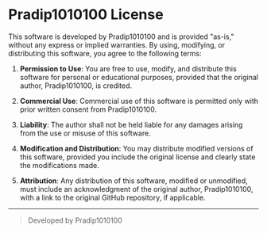 # Pradip1010100 License

This software is developed by Pradip1010100 and is provided "as-is," without any express or implied warranties. By using, modifying, or distributing this software, you agree to the following terms:

1. **Permission to Use**: You are free to use, modify, and distribute this software for personal or educational purposes, provided that the original author, Pradip1010100, is credited.

2. **Commercial Use**: Commercial use of this software is permitted only with prior written consent from Pradip1010100.

3. **Liability**: The author shall not be held liable for any damages arising from the use or misuse of this software.

4. **Modification and Distribution**: You may distribute modified versions of this software, provided you include the original license and clearly state the modifications made.

5. **Attribution**: Any distribution of this software, modified or unmodified, must include an acknowledgment of the original author, Pradip1010100, with a link to the original GitHub repository, if applicable.

---

> Developed by Pradip1010100
